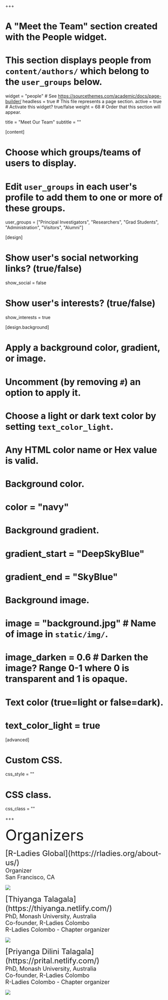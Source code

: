 +++
# A "Meet the Team" section created with the People widget.
# This section displays people from `content/authors/` which belong to the `user_groups` below.

widget = "people"  # See https://sourcethemes.com/academic/docs/page-builder/
headless = true  # This file represents a page section.
active = true  # Activate this widget? true/false
weight = 68  # Order that this section will appear.

title = "Meet Our Team"
subtitle = ""

[content]
  # Choose which groups/teams of users to display.
  #   Edit `user_groups` in each user's profile to add them to one or more of these groups.
  user_groups = ["Principal Investigators",
                 "Researchers",
                 "Grad Students",
                 "Administration",
                 "Visitors",
                 "Alumni"]

[design]
  # Show user's social networking links? (true/false)
  show_social = false

  # Show user's interests? (true/false)
  show_interests = true

[design.background]
  # Apply a background color, gradient, or image.
  #   Uncomment (by removing `#`) an option to apply it.
  #   Choose a light or dark text color by setting `text_color_light`.
  #   Any HTML color name or Hex value is valid.
  
  # Background color.
  # color = "navy"
  
  # Background gradient.
  # gradient_start = "DeepSkyBlue"
  # gradient_end = "SkyBlue"
  
  # Background image.
  # image = "background.jpg"  # Name of image in `static/img/`.
  # image_darken = 0.6  # Darken the image? Range 0-1 where 0 is transparent and 1 is opaque.

  # Text color (true=light or false=dark).
  # text_color_light = true  
  
[advanced]
 # Custom CSS. 
 css_style = ""
 
 # CSS class.
 css_class = ""
 
+++
<p style="text-align: left;">
<font size="+4">
Organizers </font>
</p>

<font size="+2">
<p style="text-align: left;">
[R-Ladies Global](https://rladies.org/about-us/) </font></br><font size="+1">Organizer </br> San Francisco, CA</font> </p>

<img src="img/team/R-LadiesGlobal.png" style="fixed: left;"/>

<font size="+2">
<p style="text-align: left;">
[Thiyanga Talagala](https://thiyanga.netlify.com/) </font></br><font size="+1"> PhD, Monash University, Australia </br> Co-founder, R-Ladies Colombo </br>  R-Ladies Colombo - Chapter organizer</font> </p>

<img src="img/team/ThiyangaT.png" style="fixed: left;"/>

<font size="+2">
<p style="text-align: left;">
[Priyanga Dilini Talagala](https://prital.netlify.com/) </font></br><font size="+1"> PhD, Monash University, Australia </br> Co-founder, R-Ladies Colombo </br>  R-Ladies Colombo - Chapter organizer</font>
</p>
<img src="img/team/PriyangaT.png" style="fixed: left;" />
